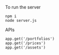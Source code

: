 To run the server 
```
npm i
node server.js
```

APIs
```
app.get('/portfolios')
app.get('/prices')
app.get('/assets')
```
